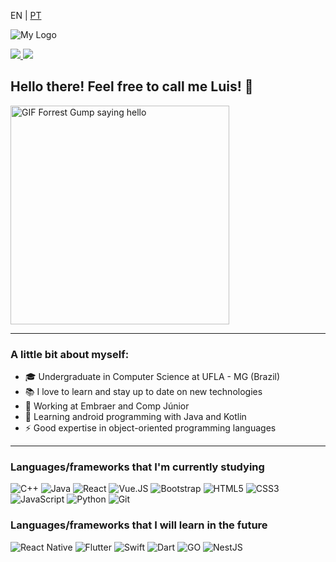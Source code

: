 <p>EN | 
  <a href="https://github.com/luis-saes/luis-saes/blob/main/README-ptbr.md">PT</a>
</p>

![My Logo](https://i.imgur.com/y1SyDdA.png)

<a href="https://www.linkedin.com/in/luis-saes/">
  <img src="https://img.shields.io/badge/Luis-Saes-blue?style=flat-square&logo=linkedin&labelColor=blue">
</a>

<a href="https://medium.com/@luisaes">
  <img src="https://img.shields.io/badge/-@luisaes-000?style=flat&labelColor=000000&logo=Medium">
</a>

## Hello there! Feel free to call me Luis! 👋

<img alt="GIF Forrest Gump saying hello" src="http://www.reactiongifs.com/r/fgwv.gif" width = 350/>

---

### A little bit about myself:
* 🎓 Undergraduate in Computer Science at UFLA - MG (Brazil)
* 📚 I love to learn and stay up to date on new technologies
* 💼 Working at Embraer and Comp Júnior
* 📱 Learning android programming with Java and Kotlin
* ⚡ Good expertise in object-oriented programming languages

---
### Languages/frameworks that I'm currently studying

![C++](https://img.shields.io/badge/-C++-555555?style=flat&logo=c%2B%2B)
![Java](https://img.shields.io/badge/-Java-555555?style=flat&logo=java)
![React](https://img.shields.io/badge/-React-555555?style=flat&logo=react)
![Vue.JS](https://img.shields.io/badge/-Vue.js-555555?style=flat&logo=vue.js)
![Bootstrap](https://img.shields.io/badge/-Bootstrap-555555?style=flat&logo=bootstrap)
![HTML5](https://img.shields.io/badge/-HTML5-555555?style=flat&logo=html5)
![CSS3](https://img.shields.io/badge/-CSS-555555?style=flat&logo=CSS3)
![JavaScript](https://img.shields.io/badge/-JavaScript-555555?style=flat&logo=javascript)
![Python](https://img.shields.io/badge/-Python-555555?style=flat&logo=python)
![Git](https://img.shields.io/badge/-Git-555555?style=flat&logo=git)


### Languages/frameworks that I will learn in the future

![React Native](https://img.shields.io/badge/-React%20Native-555555?style=flat&logo=react)
![Flutter](https://img.shields.io/badge/-Flutter-555555?style=flat&logo=flutter)
![Swift](https://img.shields.io/badge/-Swift-555555?style=flat&logo=swift)
![Dart](https://img.shields.io/badge/-Dart-555555?style=flat&logo=dart)
![GO](https://img.shields.io/badge/-Go-555555?style=flat&logo=go)
![NestJS](https://img.shields.io/badge/-NestJS-555555?style=flat&logo=nestjs)
